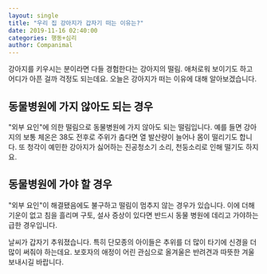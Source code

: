 ```yaml
---
layout: single
title: "우리 집 강아지가 갑자기 떠는 이유는?"
date: 2019-11-16 02:40:00
categories: 행동+심리
author: Companimal
---
```


강아지를 키우시는 분이라면 다들 경험한다는 강아지의 떨림. 애처로워 보이기도 하고 어디가 아픈 걸까 걱정도 되는데요. 오늘은 강아지가 떠는 이유에 대해 알아보겠습니다.

## 동물병원에 가지 않아도 되는 경우

"외부 요인"에 의한 떨림으로 동물병원에 가지 않아도 되는 떨림입니다. 예를 들면 강아지의 보통 체온은 38도 전후로 주위가 춥다면 열 발산량이 늘어나 몸이 떨리기도 합니다. 또 청각이 예민한 강아지가 싫어하는 진공청소기 소리, 천둥소리로 인해 떨기도 하지요.

## 동물병원에 가야 할 경우

"외부 요인"이 해결됐음에도 불구하고 떨림이 멈추지 않는 경우가 있습니다. 이에 더해 기운이 없고 침을 흘리며 구토, 설사 증상이 있다면 반드시 동물 병원에 데리고 가야하는 급한 경우입니다.

날씨가 갑자기 추워졌습니다. 특히 단모종의 아이들은 추위를 더 많이 타기에 신경을 더 많이 써줘야 하는데요. 보호자의 애정이 어린 관심으로 올겨울은 반려견과 따뜻한 겨울 보내시길 바랍니다.
